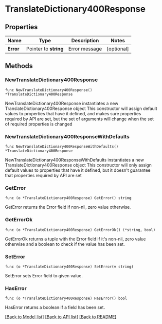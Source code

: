 # TranslateDictionary400Response

## Properties

Name | Type | Description | Notes
------------ | ------------- | ------------- | -------------
**Error** | Pointer to **string** | Error message | [optional] 

## Methods

### NewTranslateDictionary400Response

`func NewTranslateDictionary400Response() *TranslateDictionary400Response`

NewTranslateDictionary400Response instantiates a new TranslateDictionary400Response object
This constructor will assign default values to properties that have it defined,
and makes sure properties required by API are set, but the set of arguments
will change when the set of required properties is changed

### NewTranslateDictionary400ResponseWithDefaults

`func NewTranslateDictionary400ResponseWithDefaults() *TranslateDictionary400Response`

NewTranslateDictionary400ResponseWithDefaults instantiates a new TranslateDictionary400Response object
This constructor will only assign default values to properties that have it defined,
but it doesn't guarantee that properties required by API are set

### GetError

`func (o *TranslateDictionary400Response) GetError() string`

GetError returns the Error field if non-nil, zero value otherwise.

### GetErrorOk

`func (o *TranslateDictionary400Response) GetErrorOk() (*string, bool)`

GetErrorOk returns a tuple with the Error field if it's non-nil, zero value otherwise
and a boolean to check if the value has been set.

### SetError

`func (o *TranslateDictionary400Response) SetError(v string)`

SetError sets Error field to given value.

### HasError

`func (o *TranslateDictionary400Response) HasError() bool`

HasError returns a boolean if a field has been set.


[[Back to Model list]](../README.md#documentation-for-models) [[Back to API list]](../README.md#documentation-for-api-endpoints) [[Back to README]](../README.md)


